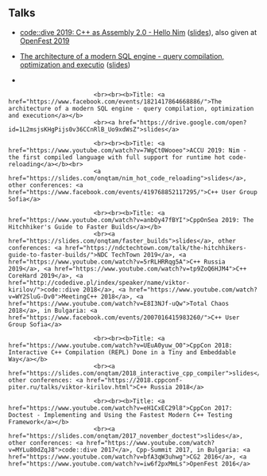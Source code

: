 ## Talks

- [code::dive 2019: C++ as Assembly 2.0 - Hello Nim](https://www.youtube.com/watch?v=8SoJR3sCaR4) ([slides](https://slides.com/onqtam/hello_nim)), also given at [OpenFest 2019]("https://www.openfest.org/2019/bg/full-schedule-bg/#lecture-482")

- [The architecture of a modern SQL engine - query compilation, optimization and executio]([https://www.youtube.com/watch?v=8SoJR3sCaR4](https://www.facebook.com/events/1821417864668886/)) ([slides](https://drive.google.com/open?id=1L2msjsKHgPijs0v36CCnRlB_Uo9xdWsZ))
- 
                        
                            <br><br><b>Title: <a href="https://www.facebook.com/events/1821417864668886/">The architecture of a modern SQL engine - query compilation, optimization and execution</a></b>
                            <br><a href="https://drive.google.com/open?id=1L2msjsKHgPijs0v36CCnRlB_Uo9xdWsZ">slides</a>
                            
                            <br><br><b>Title: <a href="https://www.youtube.com/watch?v=7WgCt0Wooeo">ACCU 2019: Nim - the first compiled language with full support for runtime hot code-reloading</a></b><br>
                            <a href="https://slides.com/onqtam/nim_hot_code_reloading">slides</a>, other conferences: <a href="https://www.facebook.com/events/419768852117295/">C++ User Group Sofia</a>
                            
                            <br><br><b>Title: <a href="https://www.youtube.com/watch?v=anbOy47fBYI">CppOnSea 2019: The Hitchhiker's Guide to Faster Builds</a></b>
                            <br><a href="https://slides.com/onqtam/faster_builds">slides</a>, other conferences: <a href="https://ndctechtown.com/talk/the-hitchhikers-guide-to-faster-builds/">NDC TechTown 2019</a>, <a href="https://www.youtube.com/watch?v=5rRLHRRqg5A">C++ Russia 2019</a>, <a href="https://www.youtube.com/watch?v=tp9ZoQ6HJM4">C++ CoreHard 2019</a>, <a href="http://codedive.pl/index/speaker/name/viktor-kirilov/">code::dive 2018</a>, <a href="https://www.youtube.com/watch?v=WY2SluG-Dv0">MeetingC++ 2018</a>, <a href="https://www.youtube.com/watch?v=E8I3NJf-uQw">Total Chaos 2018</a>, in Bulgaria: <a href="https://www.facebook.com/events/2007016415983260/">C++ User Group Sofia</a>
                            
                            <br><br><b>Title: <a href="https://www.youtube.com/watch?v=UEuA0yuw_O0">CppCon 2018: Interactive C++ Compilation (REPL) Done in a Tiny and Embeddable Way</a></b>
                            <br><a href="https://slides.com/onqtam/2018_interactive_cpp_compiler">slides</a>, other conferences: <a href="https://2018.cppconf-piter.ru/talks/viktor-kirilov.html">C++ Russia 2018</a>
                            
                            <br><br><b>Title: <a href="https://www.youtube.com/watch?v=eH1CxEC29l8">CppCon 2017: Doctest - Implementing and Using the Fastest Modern C++ Testing Framework</a></b>
                            <br><a href="https://slides.com/onqtam/2017_november_doctest">slides</a>, other conferences: <a href="https://www.youtube.com/watch?v=MYLu80dZqJ8">code::dive 2017</a>, Cpp-Summit 2017, in Bulgaria: <a href="https://www.youtube.com/watch?v=bfA3qW3uhwg">CG2 2016</a>, <a href="https://www.youtube.com/watch?v=iw6f2pxMmLs">OpenFest 2016</a>
                        
